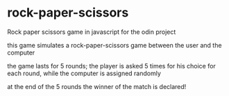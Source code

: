 # rock-paper-scissors
Rock paper scissors game in javascript for the odin project



this game simulates a rock-paper-scissors game between the user and the computer

the game lasts for 5 rounds; the player is asked 5 times for his choice for each round, while the computer is assigned randomly

at the end of the 5 rounds the winner of the match is declared!
